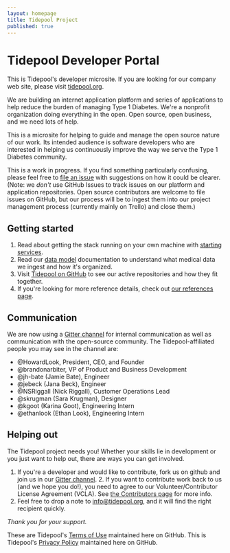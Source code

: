 ```yaml
---
layout: homepage
title: Tidepool Project
published: true
---
```


# Tidepool Developer Portal

This is Tidepool's developer microsite. If you are looking for our company web site, please visit [tidepool.org](https://tidepool.org).

We are building an internet application platform and series of applications to help reduce the burden of managing Type 1 Diabetes. We're a nonprofit organization doing everything in the open. Open source, open business, and we need lots of help.

This is a microsite for helping to guide and manage the open source nature of our work. Its intended audience is software developers who are interested in helping us continuously improve the way we serve the Type 1 Diabetes community.

This is a work in progress. If you find something particularly confusing, please feel free to [file an issue](https://github.com/tidepool-org/tidepool-org.github.io/issues) with suggestions on how it could be clearer. (Note: we *don't* use GitHub Issues to track issues on our platform and application repositories. Open source contributors are welcome to file issues on GitHub, but our process will be to ingest them into our project management process (currently mainly on Trello) and close them.)

## Getting started

1. Read about getting the stack running on your own machine with [starting services](starting-up-services).
1. Read our [data model](data-model/v1) documentation to understand what medical data we ingest and how it's organized.
1. Visit [Tidepool on GitHub](https://github.com/tidepool-org) to see our active repositories and how they fit together.
1. If you're looking for more reference details, check out [our references page](references).

## Communication

We are now using a [Gitter channel](https://gitter.im/tidepool-org/public) for internal communication as well as communication with the open-source community. The Tidepool-affiliated people you may see in the channel are:

- @HowardLook, President, CEO, and Founder
- @brandonarbiter, VP of Product and Business Development
- @jh-bate (Jamie Bate), Engineer
- @jebeck (Jana Beck), Engineer
- @NSRiggall (Nick Riggall), Customer Operations Lead
- @skrugman (Sara Krugman), Designer
- @kgoot (Karina Goot), Engineering Intern
- @ethanlook (Ethan Look), Engineering Intern

## Helping out

The Tidepool project needs you! Whether your skills lie in development or you just want to help out, there are ways you can get involved.

1. If you're a developer and would like to contribute, fork us on github and join us in our [Gitter channel](https://gitter.im/tidepool-org/public).
    2. If you want to contribute work back to us (and we hope you do!), you need to agree to our Volunteer/Contributor License Agreement (VCLA). See [the Contributors page](contributors) for more info.
1. Feel free to drop a note to [info@tidepool.org](mailto:info@tidepool.org), and it will find the right recipient quickly.

*Thank you for your support.*

These are Tidepool's [Terms of Use](terms-of-use) maintained here on GitHub.
This is Tidepool's [Privacy Policy](privacy-policy) maintained here on GitHub.
